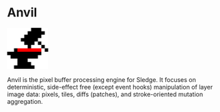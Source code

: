 # Anvil

<img src="./icon_120.png" width="96" height="96" style="image-rendering: pixelated;"  />

Anvil is the pixel buffer processing engine for Sledge. It focuses on deterministic, side-effect free (except event hooks) manipulation of layer image data: pixels, tiles, diffs (patches), and stroke-oriented mutation aggregation.